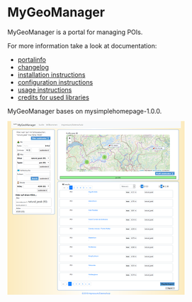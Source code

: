 # MyGeoManager

MyGeoManager is a portal for managing POIs.

For more information take a look at documentation:
- [portalinfo](docs/INFO.md)
- [changelog](docs/CHANGELOG.md) 
- [installation instructions](docs/INSTALL.md)
- [configuration instructions](docs/CONFIGURATION.md)
- [usage instructions](docs/DATAIMPORT.md)
- [credits for used libraries](docs/CREDITS.md)

MyGeoManager bases on mysimplehomepage-1.0.0.

![searchpage](docs/images/searchpage-x400.png)


